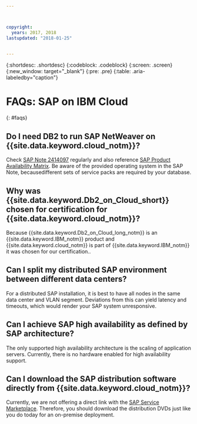 ```yaml
---



copyright:
  years: 2017, 2018
lastupdated: "2018-01-25"


---
```


{:shortdesc: .shortdesc}
{:codeblock: .codeblock}
{:screen: .screen}
{:new_window: target="_blank"}
{:pre: .pre}
{:table: .aria-labeledby="caption"}

# FAQs: SAP on IBM Cloud
{: #faqs}

## Do I need DB2 to run SAP NetWeaver on {{site.data.keyword.cloud_notm}}?

Check [SAP Note 2414097](https://launchpad.support.sap.com/#/notes/2414097) regularly and also reference [SAP Product Availability Matrix]([https://apps.support.sap.com/sap/support/pam). Be aware of the provided operating system in the SAP Note, becausedifferent sets of service packs are required by your database.

## Why was {{site.data.keyword.Db2_on_Cloud_short}} chosen for certification for {{site.data.keyword.cloud_notm}}?

Because {{site.data.keyword.Db2_on_Cloud_long_notm}} is an {{site.data.keyword.IBM_notm}} product and {{site.data.keyword.cloud_notm}} is part of {{site.data.keyword.IBM_notm}} it was chosen for our certification..

## Can I split my distributed SAP environment between different data centers?

For a distributed SAP installation, it is best to have all nodes in the same data center and VLAN segment. Deviations from this can yield latency and timeouts, which would render your SAP system unresponsive.

## Can I achieve SAP high availability as defined by SAP architecture?

The only supported high availability architecture is the scaling of application servers. Currently, there is no hardware enabled for high availability support.

## Can I download the SAP distribution software directly from {{site.data.keyword.cloud_notm}}?

Currently, we are not offering a direct link with the [SAP Service Marketplace](https://websmp201.sap-ag.de/). Therefore, you should download the distribution DVDs just like you do today for an on-premise deployment.

